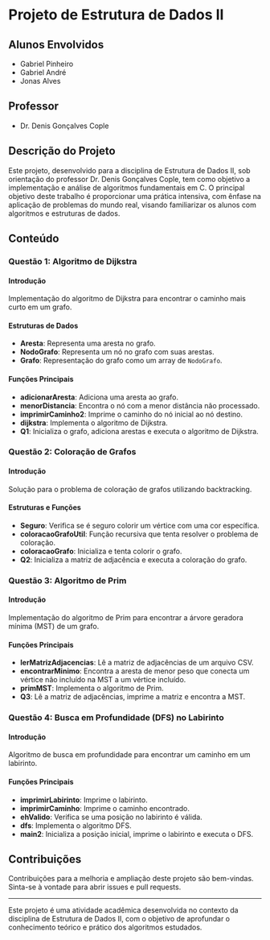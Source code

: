 # Projeto de Estrutura de Dados II

## Alunos Envolvidos
- Gabriel Pinheiro
- Gabriel André
- Jonas Alves

## Professor
- Dr. Denis Gonçalves Cople

## Descrição do Projeto

Este projeto, desenvolvido para a disciplina de Estrutura de Dados II, sob orientação do professor Dr. Denis Gonçalves Cople, tem como objetivo a implementação e análise de algoritmos fundamentais em C. O principal objetivo deste trabalho é proporcionar uma prática intensiva, com ênfase na aplicação de problemas do mundo real, visando familiarizar os alunos com algoritmos e estruturas de dados.

## Conteúdo

### Questão 1: Algoritmo de Dijkstra

#### Introdução
Implementação do algoritmo de Dijkstra para encontrar o caminho mais curto em um grafo.

#### Estruturas de Dados
- **Aresta**: Representa uma aresta no grafo.
- **NodoGrafo**: Representa um nó no grafo com suas arestas.
- **Grafo**: Representação do grafo como um array de `NodoGrafo`.

#### Funções Principais
- **adicionarAresta**: Adiciona uma aresta ao grafo.
- **menorDistancia**: Encontra o nó com a menor distância não processado.
- **imprimirCaminho2**: Imprime o caminho do nó inicial ao nó destino.
- **dijkstra**: Implementa o algoritmo de Dijkstra.
- **Q1**: Inicializa o grafo, adiciona arestas e executa o algoritmo de Dijkstra.

### Questão 2: Coloração de Grafos

#### Introdução
Solução para o problema de coloração de grafos utilizando backtracking.

#### Estruturas e Funções
- **Seguro**: Verifica se é seguro colorir um vértice com uma cor específica.
- **coloracaoGrafoUtil**: Função recursiva que tenta resolver o problema de coloração.
- **coloracaoGrafo**: Inicializa e tenta colorir o grafo.
- **Q2**: Inicializa a matriz de adjacência e executa a coloração do grafo.

### Questão 3: Algoritmo de Prim

#### Introdução
Implementação do algoritmo de Prim para encontrar a árvore geradora mínima (MST) de um grafo.

#### Funções Principais
- **lerMatrizAdjacencias**: Lê a matriz de adjacências de um arquivo CSV.
- **encontrarMinimo**: Encontra a aresta de menor peso que conecta um vértice não incluído na MST a um vértice incluído.
- **primMST**: Implementa o algoritmo de Prim.
- **Q3**: Lê a matriz de adjacências, imprime a matriz e encontra a MST.

### Questão 4: Busca em Profundidade (DFS) no Labirinto

#### Introdução
Algoritmo de busca em profundidade para encontrar um caminho em um labirinto.

#### Funções Principais
- **imprimirLabirinto**: Imprime o labirinto.
- **imprimirCaminho**: Imprime o caminho encontrado.
- **ehValido**: Verifica se uma posição no labirinto é válida.
- **dfs**: Implementa o algoritmo DFS.
- **main2**: Inicializa a posição inicial, imprime o labirinto e executa o DFS.

## Contribuições

Contribuições para a melhoria e ampliação deste projeto são bem-vindas. Sinta-se à vontade para abrir issues e pull requests.

---

Este projeto é uma atividade acadêmica desenvolvida no contexto da disciplina de Estrutura de Dados II, com o objetivo de aprofundar o conhecimento teórico e prático dos algoritmos estudados.
